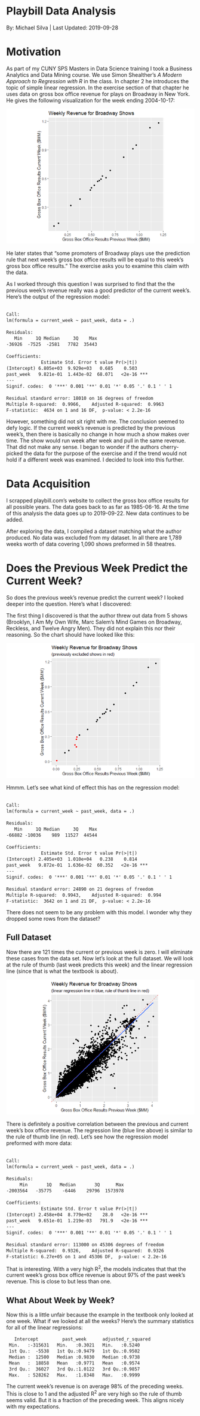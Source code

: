 Playbill Data Analysis
================
By: Michael Silva
| Last Updated: 2019-09-28

# Motivation

As part of my CUNY SPS Masters in Data Science training I took a
Business Analytics and Data Mining course. We use Simon Shealther’s *A
Modern Approach to Regression with R* in the class. In chapter 2 he
introduces the topic of simple linear regression. In the exercise
section of that chapter he uses data on gross box office revenue for
plays on Broadway in New York. He gives the following visualization for
the week ending 2004-10-17:

![](README_files/figure-gfm/figure-1-1.png)<!-- -->

He later states that “some promoters of Broadway plays use the
prediction rule that next week’s gross box office results will be equal
to this week’s gross box office results.” The exercise asks you to
examine this claim with the data.

As I worked through this question I was surprised to find that the the
previous week’s revenue really was a good predictor of the current
week’s. Here’s the output of the regression model:

``` 

Call:
lm(formula = current_week ~ past_week, data = .)

Residuals:
   Min     1Q Median     3Q    Max 
-36926  -7525  -2581   7782  35443 

Coefficients:
             Estimate Std. Error t value Pr(>|t|)    
(Intercept) 6.805e+03  9.929e+03   0.685    0.503    
past_week   9.821e-01  1.443e-02  68.071   <2e-16 ***
---
Signif. codes:  0 '***' 0.001 '**' 0.01 '*' 0.05 '.' 0.1 ' ' 1

Residual standard error: 18010 on 16 degrees of freedom
Multiple R-squared:  0.9966,    Adjusted R-squared:  0.9963 
F-statistic:  4634 on 1 and 16 DF,  p-value: < 2.2e-16
```

However, something did not sit right with me. The conclusion seemed to
defy logic. If the current week’s revenue is predicted by the previous
week’s, then there is basically no change in how much a show makes over
time. The show would run week after week and pull in the same revenue.
That did not make any sense. I began to wonder if the authors
cherry-picked the data for the purpose of the exercise and if the trend
would not hold if a different week was examined. I decided to look into
this further.

# Data Acquisition

I scrapped playbill.com’s website to collect the gross box office
results for all possible years. The data goes back to as far as
1985-06-16. At the time of this analysis the data goes up to 2019-09-22.
New data continues to be added.

After exploring the data, I compiled a dataset matching what the author
produced. No data was excluded from my dataset. In all there are 1,789
weeks worth of data covering 1,090 shows preformed in 58 theatres.

# Does the Previous Week Predict the Current Week?

So does the previous week’s revenue predict the current week? I looked
deeper into the question. Here’s what I discovered:

The first thing I discovered is that the author threw out data from 5
shows (Brooklyn, I Am My Own Wife, Marc Salem’s Mind Games on Broadway,
Reckless, and Twelve Angry Men). They did not explain this nor their
reasoning. So the chart should have looked like this:

![](README_files/figure-gfm/figure-2-1.png)<!-- -->

Hmmm. Let’s see what kind of effect this has on the regression model:

``` 

Call:
lm(formula = current_week ~ past_week, data = .)

Residuals:
   Min     1Q Median     3Q    Max 
-66882 -10036    989  11527  44544 

Coefficients:
             Estimate Std. Error t value Pr(>|t|)    
(Intercept) 2.405e+03  1.010e+04   0.238    0.814    
past_week   9.872e-01  1.636e-02  60.352   <2e-16 ***
---
Signif. codes:  0 '***' 0.001 '**' 0.01 '*' 0.05 '.' 0.1 ' ' 1

Residual standard error: 24890 on 21 degrees of freedom
Multiple R-squared:  0.9943,    Adjusted R-squared:  0.994 
F-statistic:  3642 on 1 and 21 DF,  p-value: < 2.2e-16
```

There does not seem to be any problem with this model. I wonder why they
dropped some rows from the dataset?

## Full Dataset

Now there are 121 times the current or previous week is zero. I will
eliminate these cases from the data set. Now let’s look at the full
dataset. We will look at the rule of thumb (last week predicts this
week) and the linear regression line (since that is what the textbook is
about).

![](README_files/figure-gfm/figure-3-1.png)<!-- -->

There is definitely a positive correlation between the previous and
current week’s box office revenue. The regression line (blue line above)
is similar to the rule of thumb line (in red). Let’s see how the
regression model preformed with more data:

``` 

Call:
lm(formula = current_week ~ past_week, data = .)

Residuals:
     Min       1Q   Median       3Q      Max 
-2003564   -35775    -6446    29796  1573978 

Coefficients:
             Estimate Std. Error t value Pr(>|t|)    
(Intercept) 2.458e+04  8.779e+02    28.0   <2e-16 ***
past_week   9.651e-01  1.219e-03   791.9   <2e-16 ***
---
Signif. codes:  0 '***' 0.001 '**' 0.01 '*' 0.05 '.' 0.1 ' ' 1

Residual standard error: 113000 on 45306 degrees of freedom
Multiple R-squared:  0.9326,    Adjusted R-squared:  0.9326 
F-statistic: 6.27e+05 on 1 and 45306 DF,  p-value: < 2.2e-16
```

That is interesting. With a very high R<sup>2</sup>, the models
indicates that that the current week’s gross box office revenue is about
97% of the past week’s revenue. This is close to but less than one.

## What About Week by Week?

Now this is a little unfair because the example in the textbook only
looked at one week. What if we looked at all the weeks? Here’s the
summary statistics for all of the linear regressions:

``` 
   Intercept         past_week      adjusted_r_squared
 Min.   :-315631   Min.   :0.3021   Min.   :0.5240    
 1st Qu.:  -5538   1st Qu.:0.9479   1st Qu.:0.9502    
 Median :  12500   Median :0.9830   Median :0.9738    
 Mean   :  18858   Mean   :0.9771   Mean   :0.9574    
 3rd Qu.:  36027   3rd Qu.:1.0122   3rd Qu.:0.9857    
 Max.   : 528262   Max.   :1.8348   Max.   :0.9999    
```

The current week’s revenue is on average 98% of the preceding weeks.
This is close to 1 and the adjusted R<sup>2</sup> are very high so the
rule of thumb seems valid. But it is a fraction of the preceding week.
This aligns nicely with my expectations.
